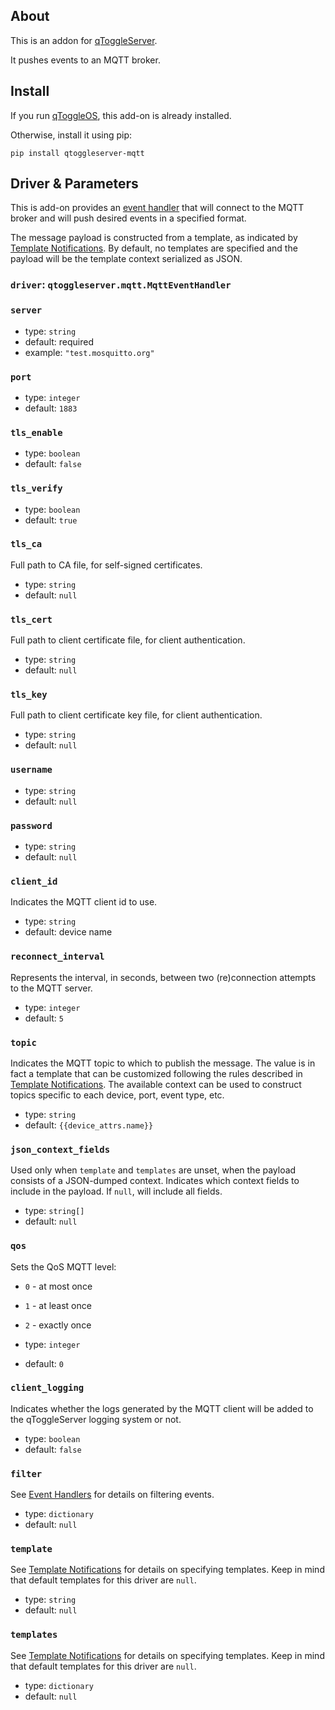 ## About

This is an addon for [qToggleServer](https://github.com/qtoggle/qtoggleserver).

It pushes events to an MQTT broker.


## Install

If you run [qToggleOS](https://github.com/qtoggle/qtoggleos), this add-on is already installed.

Otherwise, install it using pip:

    pip install qtoggleserver-mqtt


## Driver & Parameters

This is add-on provides an [event handler](https://github.com/qtoggle/qtoggleserver/wiki/Event-Handlers) that will
connect to the MQTT broker and will push desired events in a specified format.

The message payload is constructed from a template, as indicated by
[Template Notifications](https://github.com/qtoggle/qtoggleserver/wiki/Template-Notifications). By default, no templates
are specified and the payload will be the template context serialized as JSON.

### `driver`: `qtoggleserver.mqtt.MqttEventHandler`

### `server`

 * type: `string`
 * default: required
 * example: `"test.mosquitto.org"`

### `port`

 * type: `integer`
 * default: `1883`

### `tls_enable`

 * type: `boolean`
 * default: `false`

### `tls_verify`

 * type: `boolean`
 * default: `true`

### `tls_ca`

Full path to CA file, for self-signed certificates.

 * type: `string`
 * default: `null`

### `tls_cert`

Full path to client certificate file, for client authentication.

 * type: `string`
 * default: `null`

### `tls_key`

Full path to client certificate key file, for client authentication.

 * type: `string`
 * default: `null`

### `username`

 * type: `string`
 * default: `null`

### `password`

 * type: `string`
 * default: `null`

### `client_id`

Indicates the MQTT client id to use. 

 * type: `string`
 * default: device name

### `reconnect_interval`

Represents the interval, in seconds, between two (re)connection attempts to the MQTT server.

 * type: `integer`
 * default: `5`

### `topic`

Indicates the MQTT topic to which to publish the message. The value is in fact a template that can be customized
following the rules described in
[Template Notifications](https://github.com/qtoggle/qtoggleserver/wiki/Template-Notifications). The available context
can be used to construct topics specific to each device, port, event type, etc.

 * type: `string`
 * default: `{{device_attrs.name}}`

### `json_context_fields`

Used only when `template` and `templates` are unset, when the payload consists of a JSON-dumped context. Indicates which
context fields to include in the payload. If `null`, will include all fields.

 * type: `string[]`
 * default: `null`

### `qos`

Sets the QoS MQTT level:

 * `0` - at most once
 * `1` - at least once
 * `2` - exactly once

 * type: `integer`
 * default: `0`

### `client_logging`

Indicates whether the logs generated by the MQTT client will be added to the qToggleServer logging system or not.

 * type: `boolean`
 * default: `false`

### `filter`

See [Event Handlers](https://github.com/qtoggle/qtoggleserver/wiki/Event-Handlers) for details on filtering events.

 * type: `dictionary`
 * default: `null`

### `template`

See [Template Notifications](https://github.com/qtoggle/qtoggleserver/wiki/Template-Notifications) for details on
specifying templates. Keep in mind that default templates for this driver are `null`.

 * type: `string`
 * default: `null`

### `templates`

See [Template Notifications](https://github.com/qtoggle/qtoggleserver/wiki/Template-Notifications) for details on
specifying templates. Keep in mind that default templates for this driver are `null`.

 * type: `dictionary`
 * default: `null`
